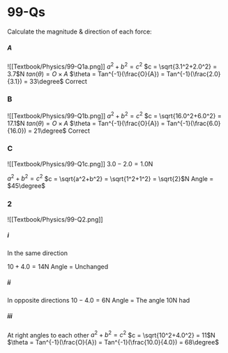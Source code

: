 # 99-Qs
Calculate the magnitude & direction of each force:

##### A
![[Textbook/Physics/99-Q1a.png]]
$a^2+b^2=c^2$
$c = \sqrt{3.1^2+2.0^2} = 3.7$N
$tan(\theta) = O \times A$
$\theta = Tan^{-1}(\frac{O}{A}) = Tan^{-1}(\frac{2.0}{3.1}) = 33\degree$
Correct
### B
![[Textbook/Physics/99-Q1b.png]]
$a^2+b^2=c^2$
$c = \sqrt{16.0^2+6.0^2} = 17.1$N
$tan(\theta) = O \times A$
$\theta = Tan^{-1}(\frac{O}{A}) = Tan^{-1}(\frac{6.0}{16.0}) = 21\degree$
Correct

### C
![[Textbook/Physics/99-Q1c.png]]
$3.0-2.0=1.0$N

$a^2+b^2=c^2$
$c = \sqrt{a^2+b^2} = \sqrt{1^2+1^2} = \sqrt{2}$N
Angle = $45\degree$

### 2
![[Textbook/Physics/99-Q2.png]]

##### i
In the same direction

$10 + 4.0 = 14$N
Angle = Unchanged

##### ii
In opposite directions
$10 - 4.0 = 6$N
Angle = The angle 10N had

##### iii
At right angles to each other
$a^2+b^2=c^2$
$c = \sqrt{10^2+4.0^2} = 11$N
$\theta = Tan^{-1}(\frac{O}{A}) = Tan^{-1}(\frac{10.0}{4.0}) = 68\degree$